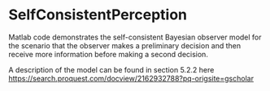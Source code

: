 # SelfConsistentPerception
Matlab code demonstrates the self-consistent Bayesian observer model for the scenario that the observer makes a preliminary decision and then receive more information before making a second decision.

A description of the model can be found in section 5.2.2 here https://search.proquest.com/docview/2162932788?pq-origsite=gscholar

